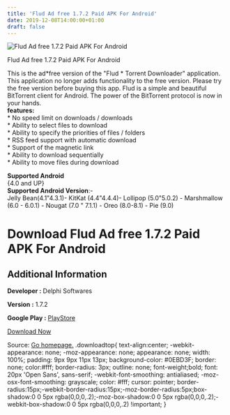 ```yaml
---
title: 'Flud Ad free 1.7.2 Paid APK For Android'
date: 2019-12-08T14:00:00+01:00
draft: false
---
```


![Flud Ad free 1.7.2 Paid APK For Android](https://i2.wp.com/apkhome.net/wp-content/uploads/2019/12/Flud-Ad-free-1.7.2-Paid.png "Flud Ad free 1.7.2 Paid APK For Android")

  

Flud Ad free 1.7.2 Paid APK For Android

This is the ad\*free version of the "Flud \* Torrent Downloader" application. This application no longer adds functionality to the free version. Please try the free version before buying this app. Flud is a simple and beautiful BitTorrent client for Android. The power of the BitTorrent protocol is now in your hands.  
**features:**  
\* No speed limit on downloads / downloads  
\* Ability to select files to download  
\* Ability to specify the priorities of files / folders  
\* RSS feed support with automatic download  
\* Support of the magnetic link  
\* Ability to download sequentially  
\* Ability to move files during download

**Supported Android**  
{4.0 and UP}  
**Supported Android Version**:-  
Jelly Bean(4.1"4.3.1)- KitKat (4.4"4.4.4)- Lollipop (5.0"5.0.2) - Marshmallow (6.0 - 6.0.1) - Nougat (7.0 " 7.1.1) - Oreo (8.0-8.1) - Pie (9.0)

Download Flud Ad free 1.7.2 Paid APK For Android
================================================

Additional Information
----------------------

**Developer :** Delphi Softwares

**Version :** 1.7.2

**Google Play :** [PlayStore](https://play.google.com/store/apps/details?id=com.delphicoder.flud.paid)

  

[Download Now](https://store4app.co/post/flud-ad-free-1-7-2-paid-apk-for-android_1575795765)

  
Source: [Go homepage.](https://store4app.co/post/flud-ad-free-1-7-2-paid-apk-for-android_1575795765) .downloadtop{ text-align:center; -webkit-appearance: none; -moz-appearance: none; appearance: none; width: 100%; padding: 9px 9px 11px 13px; background-color: #0EBD3F; border: none; color:#fff; border-radius: 3px; outline: none; font-weight;bold; font: 20px 'Open Sans', sans-serif; -webkit-font-smoothing: antialiased; -moz-osx-font-smoothing: grayscale; color: #fff; cursor: pointer; border-radius:15px;-webkit-border-radius:15px;-moz-border-radius:5px;box-shadow:0 0 5px rgba(0,0,0,.2);-moz-box-shadow:0 0 5px rgba(0,0,0,.2);-webkit-box-shadow:0 0 5px rgba(0,0,0,.2) !important; }